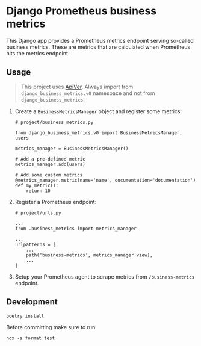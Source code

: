 # Django Prometheus business metrics

This Django app provides a Prometheus metrics endpoint serving so-called business metrics. These are metrics that are calculated when Prometheus hits the metrics endpoint.

## Usage

> This project uses [ApiVer](https://www.youtube.com/watch?v=FgcoAKchPjk).
> Always import from `django_business_metrics.v0` namespace and not from `django_business_metrics`.


1. Create a `BusinessMetricsManager` object and register some metrics:

    ```
    # project/business_metrics.py

    from django_business_metrics.v0 import BusinessMetricsManager, users

    metrics_manager = BusinessMetricsManager()

    # Add a pre-defined metric
    metrics_manager.add(users)

    # Add some custom metrics
    @metrics_manager.metric(name='name', documentation='documentation')
    def my_metric():
        return 10
    ```

2. Register a Prometheus endpoint:


    ```
    # project/urls.py

    ...
    from .business_metrics import metrics_manager

    ...
    urlpatterns = [
        ...
        path('business-metrics', metrics_manager.view),
        ...
    ]
    ```

3. Setup your Prometheus agent to scrape metrics from `/business-metrics` endpoint.


## Development

```
poetry install
```

Before committing make sure to run:

```
nox -s format test
```